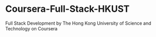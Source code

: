 # Coursera-Full-Stack-HKUST
Full Stack Development by The Hong Kong University of Science and Technology on Coursera
